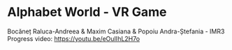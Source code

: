 # Alphabet World - VR Game
Bocăneț Raluca-Andreea & Maxim Casiana & Popoiu Andra-Ștefania - IMR3
Progress video: https://youtu.be/eOuIIhL2H7o

